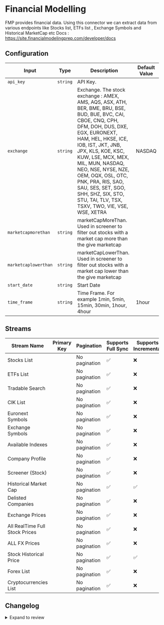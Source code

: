 # Financial Modelling
FMP provides financial data.
Using this connector we can extract data from various endpoints like Stocks list, ETFs list , Exchange Symbols and Historical MarketCap etc
Docs : https://site.financialmodelingprep.com/developer/docs

## Configuration

| Input | Type | Description | Default Value |
|-------|------|-------------|---------------|
| `api_key` | `string` | API Key.  |  |
| `exchange` | `string` | Exchange. The stock exchange : AMEX, AMS, AQS, ASX, ATH, BER, BME, BRU, BSE, BUD, BUE, BVC, CAI, CBOE, CNQ, CPH, DFM, DOH, DUS, DXE, EGX, EURONEXT, HAM, HEL, HKSE, ICE, IOB, IST, JKT, JNB, JPX, KLS, KOE, KSC, KUW, LSE, MCX, MEX, MIL, MUN, NASDAQ, NEO, NSE, NYSE, NZE, OEM, OQX, OSL, OTC, PNK, PRA, RIS, SAO, SAU, SES, SET, SGO, SHH, SHZ, SIX, STO, STU, TAI, TLV, TSX, TSXV, TWO, VIE, VSE, WSE, XETRA | NASDAQ |
| `marketcapmorethan` | `string` | marketCapMoreThan. Used in screener to filter out stocks with a market cap more than the give marketcap |  |
| `marketcaplowerthan` | `string` | marketCapLowerThan. Used in screener to filter out stocks with a market cap lower than the give marketcap |  |
| `start_date` | `string` | Start Date |  |
| `time_frame` | `string` | Time Frame. For example 1min, 5min, 15min, 30min, 1hour, 4hour | 1hour |

## Streams
| Stream Name | Primary Key | Pagination | Supports Full Sync | Supports Incremental |
|-------------|-------------|------------|---------------------|----------------------|
| Stocks List |  | No pagination | ✅ |  ❌  |
| ETFs List |  | No pagination | ✅ |  ❌  |
| Tradable Search  |  | No pagination | ✅ |  ❌  |
| CIK List |  | No pagination | ✅ |  ❌  |
| Euronext Symbols |  | No pagination | ✅ |  ❌  |
| Exchange Symbols |  | No pagination | ✅ |  ❌  |
| Available Indexes |  | No pagination | ✅ |  ❌  |
| Company Profile |  | No pagination | ✅ |  ❌  |
| Screener (Stock) |  | No pagination | ✅ |  ❌  |
| Historical Market Cap |  | No pagination | ✅ |  ✅  |
| Delisted Companies |  | No pagination | ✅ |  ❌  |
| Exchange Prices |  | No pagination | ✅ |  ❌  |
| All RealTime Full Stock Prices |  | No pagination | ✅ |  ❌  |
| ALL FX Prices |  | No pagination | ✅ |  ❌  |
| Stock Historical Price |  | No pagination | ✅ |  ✅  |
| Forex List |  | No pagination | ✅ |  ❌  |
| Cryptocurrencies List |  | No pagination | ✅ |  ❌  |

## Changelog

<details>
  <summary>Expand to review</summary>

| Version          | Date              | Pull Request | Subject        |
|------------------|-------------------|--------------|----------------|
| 0.0.19 | 2025-04-19 | [58332](https://github.com/airbytehq/airbyte/pull/58332) | Update dependencies |
| 0.0.18 | 2025-04-12 | [57822](https://github.com/airbytehq/airbyte/pull/57822) | Update dependencies |
| 0.0.17 | 2025-04-05 | [57232](https://github.com/airbytehq/airbyte/pull/57232) | Update dependencies |
| 0.0.16 | 2025-03-29 | [56517](https://github.com/airbytehq/airbyte/pull/56517) | Update dependencies |
| 0.0.15 | 2025-03-22 | [55983](https://github.com/airbytehq/airbyte/pull/55983) | Update dependencies |
| 0.0.14 | 2025-03-08 | [54984](https://github.com/airbytehq/airbyte/pull/54984) | Update dependencies |
| 0.0.13 | 2025-02-22 | [54436](https://github.com/airbytehq/airbyte/pull/54436) | Update dependencies |
| 0.0.12 | 2025-02-15 | [53730](https://github.com/airbytehq/airbyte/pull/53730) | Update dependencies |
| 0.0.11 | 2025-02-08 | [53325](https://github.com/airbytehq/airbyte/pull/53325) | Update dependencies |
| 0.0.10 | 2025-02-01 | [52796](https://github.com/airbytehq/airbyte/pull/52796) | Update dependencies |
| 0.0.9 | 2025-01-25 | [52305](https://github.com/airbytehq/airbyte/pull/52305) | Update dependencies |
| 0.0.8 | 2025-01-18 | [51634](https://github.com/airbytehq/airbyte/pull/51634) | Update dependencies |
| 0.0.7 | 2025-01-11 | [51064](https://github.com/airbytehq/airbyte/pull/51064) | Update dependencies |
| 0.0.6 | 2024-12-28 | [50524](https://github.com/airbytehq/airbyte/pull/50524) | Update dependencies |
| 0.0.5 | 2024-12-21 | [50060](https://github.com/airbytehq/airbyte/pull/50060) | Update dependencies |
| 0.0.4 | 2024-12-14 | [49516](https://github.com/airbytehq/airbyte/pull/49516) | Update dependencies |
| 0.0.3 | 2024-12-12 | [49157](https://github.com/airbytehq/airbyte/pull/49157) | Update dependencies |
| 0.0.2 | 2024-11-04 | [48299](https://github.com/airbytehq/airbyte/pull/48299) | Update dependencies |
| 0.0.1 | 2024-10-22 | | Initial release by [@ombhardwajj](https://github.com/ombhardwajj) via Connector Builder |

</details>
